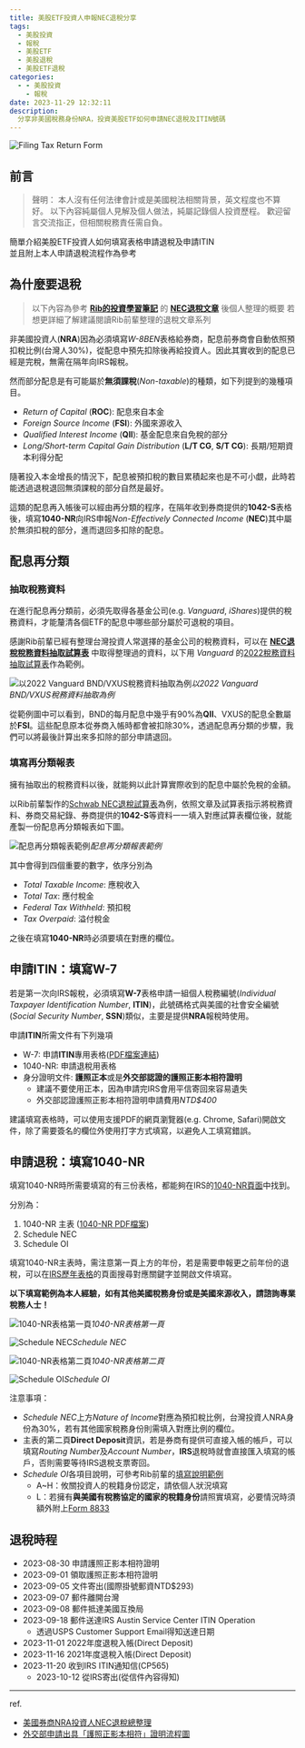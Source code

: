 ```yaml
---
title: 美股ETF投資人申報NEC退稅分享
tags:
  - 美股投資
  - 報稅
  - 美股ETF
  - 美股退稅
  - 美股ETF退稅
categories:
  - - 美股投資
    - 報稅
date: 2023-11-29 12:32:11
description: 
  分享非美國稅務身份NRA，投資美股ETF如何申請NEC退稅及ITIN號碼
---
```


![Filing Tax Return Form](https://cdn.statically.io/gh/j4nusl1n/blog-images@master/kelly-sikkema-M98NRBuzbpc-unsplash.hb3ho92g448.webp)

## 前言

> 聲明：
本人沒有任何法律會計或是美國稅法相關背景，英文程度也不算好。
以下內容純屬個人見解及個人做法，純屬記錄個人投資歷程。
歡迎留言交流指正，但相關稅務責任需自負。
>

簡單介紹美股ETF投資人如何填寫表格申請退稅及申請ITIN  
並且附上本人申請退稅流程作為參考

<!--more-->


## 為什麼要退稅

> 以下內容為參考 **[Rib的投資學習筆記](https://ribtw.blogspot.com/)** 的 **[NEC退稅文章](https://ribtw.blogspot.com/2014/04/NEC-Tax-Refund.html)** 後個人整理的概要
若想更詳細了解建議閱讀Rib前輩整理的退稅文章系列
>

非美國投資人(**NRA**)因為必須填寫*W-8BEN*表格給券商，配息前券商會自動依照預扣稅比例(台灣人30%)，從配息中預先扣除後再給投資人。因此其實收到的配息已經是完稅，無需在隔年向IRS報稅。

然而部分配息是有可能屬於**無須課稅**(*Non-taxable*)的種類，如下列提到的幾種項目。

- *Return of Capital* (**ROC**): 配息來自本金
- *Foreign Source Income* (**FSI**): 外國來源收入
- *Qualified Interest Income* (**QII**): 基金配息來自免稅的部分
- *Long/Short-term Capital Gain Distribution* (**L/T CG**, **S/T CG**): 長期/短期資本利得分配

隨著投入本金增長的情況下，配息被預扣稅的數目累積起來也是不可小覷，此時若能透過退稅退回無須課稅的部分自然是最好。

這類的配息再入帳後可以經由再分類的程序，在隔年收到券商提供的**1042-S**表格後，填寫**1040-NR**向IRS申報*Non-Effectively Connected Income* (**NEC**)其中屬於無須扣稅的部分，進而退回多扣除的配息。

## 配息再分類

### 抽取稅務資料

在進行配息再分類前，必須先取得各基金公司(e.g. *Vanguard*, *iShares*)提供的稅務資料，才能釐清各個ETF的配息中哪些部分屬於可退稅的項目。

感謝Rib前輩已經有整理台灣投資人常選擇的基金公司的稅務資料，可以在 **[NEC退稅稅務資料抽取試算表](https://ribtw.blogspot.com/2015/04/tax-info-spreadsheet.html)** 中取得整理過的資料，以下用 *Vanguard* 的[2022稅務資料抽取試算表](https://docs.google.com/spreadsheets/d/1VBE5HgNNarBjUC_n_8vQ04MMCXCodwZ_SkUjesSsoXA/edit?usp=drive_link)作為範例。

![以2022 Vanguard BND/VXUS稅務資料抽取為例](https://cdn.statically.io/gh/j4nusl1n/blog-images@master/1040-NR-tax-return/BND-dividend.9e1klupvom8.webp)*以2022 Vanguard BND/VXUS稅務資料抽取為例*

從範例圖中可以看到，BND的每月配息中幾乎有90%為**QII**、VXUS的配息全數屬於**FSI**。這些配息原本從券商入帳時都會被扣除30%，透過配息再分類的步驟，我們可以將最後計算出來多扣除的部分申請退回。

### 填寫再分類報表

擁有抽取出的稅務資料以後，就能夠以此計算實際收到的配息中屬於免稅的金額。

以Rib前輩製作的[Schwab NEC退稅試算表](https://ribtw.blogspot.com/2017/04/schwab-nec-2016.html)為例，依照文章及試算表指示將稅務資料、券商交易紀錄、券商提供的********1042-S********等資料一一填入對應試算表欄位後，就能產製一份配息再分類報表如下圖。

![配息再分類報表範例](https://cdn.statically.io/gh/j4nusl1n/blog-images@master/1040-NR-tax-return/reclassification.1xpkh76rtkdc.webp)*配息再分類報表範例*

其中會得到四個重要的數字，依序分別為

- *Total Taxable Income*: 應稅收入
- *Total Tax*: 應付稅金
- *Federal Tax Withheld*: 預扣稅
- *Tax Overpaid*: 溢付稅金

之後在填寫**1040-NR**時必須要填在對應的欄位。

## 申請ITIN：填寫W-7

若是第一次向IRS報稅，必須填寫**W-7**表格申請一組個人稅務編號(*Individual Taxpayer Identification Number*, **ITIN**)，此號碼格式與美國的社會安全編號(*Social Security Number*, **SSN**)類似，主要是提供**NRA**報稅時使用。

申請**ITIN**所需文件有下列幾項

- W-7: 申請**ITIN**專用表格([PDF檔案連結](https://www.irs.gov/pub/irs-pdf/fw7.pdf))
- 1040-NR: 申請退稅用表格
- 身分證明文件: **護照正本**或是**外交部認證的護照正影本相符證明**
  - 建議不要使用正本，因為申請完IRS會用平信寄回來容易遺失
  - 外交部認證護照正影本相符證明申請費用*NTD$400*

建議填寫表格時，可以使用支援PDF的網頁瀏覽器(e.g. Chrome, Safari)開啟文件，除了需要簽名的欄位外使用打字方式填寫，以避免人工填寫錯誤。

## 申請退稅：填寫1040-NR

填寫1040-NR時所需要填寫的有三份表格，都能夠在IRS的[1040-NR頁面](https://www.irs.gov/forms-pubs/about-form-1040-nr)中找到。

分別為：

1. 1040-NR 主表 ([1040-NR PDF檔案](https://www.irs.gov/pub/irs-pdf/f1040nr.pdf))
2. Schedule NEC
3. Schedule OI

填寫1040-NR主表時，需注意第一頁上方的年份，若是需要申報更之前年份的退稅，可以在[IRS歷年表格](https://www.irs.gov/prior-year-forms-and-instructions)的頁面搜尋對應關鍵字並開啟文件填寫。

**以下填寫範例為本人經驗，如有其他美國稅務身份或是美國來源收入，請諮詢專業稅務人士！**

![1040-NR表格第一頁](https://cdn.statically.io/gh/j4nusl1n/blog-images@master/1040-NR-tax-return/1040-NR-page1.1qutg649uhxc.webp)*1040-NR表格第一頁*

![Schedule NEC](https://cdn.statically.io/gh/j4nusl1n/blog-images@master/1040-NR-tax-return/schedule-nec.4iud75o85km0.webp)*Schedule NEC*

![1040-NR表格第二頁](https://cdn.statically.io/gh/j4nusl1n/blog-images@master/1040-NR-tax-return/1040-NR-page2.3wsjskyqvbs0.webp)*1040-NR表格第二頁*

![Schedule OI](https://cdn.statically.io/gh/j4nusl1n/blog-images@master/1040-NR-tax-return/schedule-oi.49nizqrig2m0.webp)*Schedule OI*

注意事項：

- *Schedule NEC*上方*Nature of Income*對應為預扣稅比例，台灣投資人NRA身份為30%，若有其他國家稅務身份則需填入對應比例的欄位。
- 主表的第二頁**Direct Deposit**資訊，若是券商有提供可直接入帳的帳戶，可以填寫*Routing Number*及*Account Number*，**IRS**退稅時就會直接匯入填寫的帳戶，否則需要等待IRS退稅支票寄回。
- *Schedule OI*各項目說明，可參考Rib前輩的[填寫說明範例](https://ribtw.blogspot.com/2016/04/1040nr-schedule-oi.html)
  - A~H：攸關投資人的稅籍身份認定，請依個人狀況填寫
  - L：若擁有**與美國有稅務協定的國家的稅籍身份**請照實填寫，必要情況時須額外附上[Form 8833](https://www.irs.gov/forms-pubs/about-form-8833)

## 退稅時程

- 2023-08-30 申請護照正影本相符證明
- 2023-09-01 領取護照正影本相符證明
- 2023-09-05 文件寄出(國際掛號郵資NTD$293)
- 2023-09-07 郵件離開台灣
- 2023-09-08 郵件抵達美國互換局
- 2023-09-18 郵件送達IRS Austin Service Center ITIN Operation
  - 透過USPS Customer Support Email得知送達日期
- 2023-11-01 2022年度退稅入帳(Direct Deposit)
- 2023-11-16 2021年度退稅入帳(Direct Deposit)
- 2023-11-20 收到IRS ITIN通知信(CP565)
  - 2023-10-12 從IRS寄出(從信件內容得知)

---

ref.

- [美國券商NRA投資人NEC退稅總整理](https://ribtw.blogspot.com/2014/04/NEC-Tax-Refund.html)
- [外交部申請出具「護照正影本相符」證明流程圖](https://www.boca.gov.tw/cp-169-3981-7067f-1.html)
